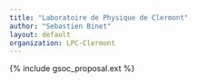 ```yaml
---
title: "Laboratoire de Physique de Clermont"
author: "Sebastien Binet"
layout: default
organization: LPC-Clermont
---
```


{% include gsoc_proposal.ext %}
